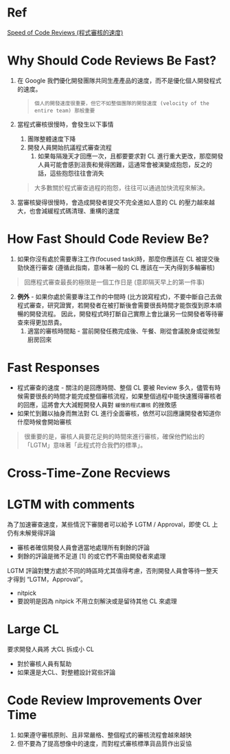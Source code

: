 # Ref

[Speed of Code Reviews (程式審核的速度) ](https://tachingchen.com/tw/blog/how-to-do-a-code-review-by-google-4/)

# Why Should Code Reviews Be Fast?

1. 在 Google 我們優化開發團隊共同生產產品的速度，而不是優化個人開發程式的速度。

   > `個人的開發速度很重要，但它不如整個團隊的開發速度 (velocity of the entire team) 那般重要`


2. 當程式審核很慢時，會發生以下事情
   1. 團隊整體速度下降
   2. 開發人員開始抗議程式審查流程
      1. 如果每隔幾天才回應一次，且都要要求對 CL 進行重大更改，那麼開發人員可能會感到沮喪和覺得困難，這通常會被演變成抱怨，反之的話，這些抱怨往往會消失


	> 大多數關於程式審查過程的抱怨，往往可以通過加快流程來解決。


3. 當審核變得很慢時，會造成開發者提交不完全進如人意的 CL 的壓力越來越大，也會減緩程式碼清理、重構的速度

# How Fast Should Code Review Be?

1. 如果你沒有處於需要專注工作(focused task)時，那麼你應該在 CL 被提交後勁快進行審查 (遵循此指南，意味著一般的 CL 應該在一天內得到多輪審核)

> 回應程式審查最長的極限是一個工作日是 (意即隔天早上的第一件事)

2. **例外** - 如果你處於需要專注工作的中間時 (比方說寫程式)，不要中斷自己去做程式審查，研究證實，若開發者在被打斷後會需要很長時間才能恢復到原本順暢的開發流程。 因此，開發程式時打斷自己實際上會比讓另一位開發者等待審查來得更加昂貴。
   1. 適當的審核時間點 - 當前開發任務完成後、午餐、剛從會議脫身或從微型廚房回來


# Fast Responses

* 程式審查的速度 - 關注的是回應時間、整個 CL 要被 Review 多久，儘管有時候需要很長的時間才能完成整個審核流程，如果整個過程中能快速獲得審核者的回應，這將會大大減輕開發人員對 `緩慢的程式審核` 的挫敗感
* 如果忙到難以抽身而無法對 CL 進行全面審核，依然可以回應讓開發者知道你什麼時候會開始審核

> 很重要的是，審核人員要花足夠的時間來進行審核，確保他們給出的「LGTM」意味著「此程式符合我們的標準」。

# Cross-Time-Zone Recviews

# LGTM with comments
   
為了加速審查速度，某些情況下審閱者可以給予 LGTM / Approval，即使 CL 上仍有未解覺得評論

* 審核者確信開發人員會適當地處理所有剩餘的評論
* 剩餘的評論是微不足道 [1] 的或它們不需由開發者來處理


LGTM 評論對雙方處於不同的時區時尤其值得考慮，否則開發人員會等待一整天才得到 “LGTM，Approval”。

* nitpick
* 要說明是因為 nitpick 不用立刻解決或是留待其他 CL 來處理

# Large CL

要求開發人員將 大CL 拆成小 CL 

* 對於審核人員有幫助
* 如果還是大CL、對整體設計寫些評論

# Code Review Improvements Over Time

1. 如果遵守審核原則、且非常嚴格、整個程式的審核流程會越來越快
2. 但不要為了提高想像中的速度，而對程式審核標準貨品質作出妥協